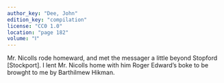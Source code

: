 ```yaml
---
author_key: "Dee, John"
edition_key: "compilation"
license: "CC0 1.0"
location: "page 182"
volume: "Ⅰ"
---
```

Mr. Nicolls rode homeward, and met the messager a little beyond Stopford
[Stockport]. I lent Mr. Nicolls home with him Roger Edward’s boke to be browght
to me by Barthilmew Hikman.
